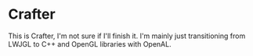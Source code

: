 # Crafter
This is Crafter, I'm not sure if I'll finish it. I'm mainly just transitioning from LWJGL to C++ and OpenGL libraries with OpenAL.